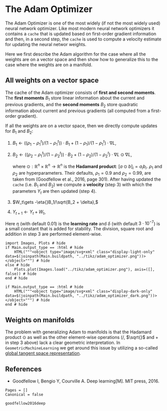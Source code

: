 # The Adam Optimizer 

The Adam Optimizer is one of the most widely (if not the most widely used) neural network optimizer. Like most modern neural network optimizers it contains a `cache` that is updated based on first-order gradient information and then, in a second step, the `cache` is used to compute a velocity estimate for updating the neural networ weights. 

Here we first describe the Adam algorithm for the case where all the weights are on a vector space and then show how to generalize this to the case where the weights are on a manifold. 

## All weights on a vector space

The cache of the Adam optimizer consists of **first and second moments**. The **first moments** $B_1$ store linear information about the current and previous gradients, and the **second moments** $B_2$ store quadratic information about current and previous gradients (all computed from a first-order gradient). 

If all the weights are on a vector space, then we directly compute updates for $B_1$ and $B_2$:
1. $B_1 \gets ((\rho_1 - \rho_1^t)/(1 - \rho_1^t))\cdot{}B_1 + (1 - \rho_1)/(1 - \rho_1^t)\cdot{}\nabla{}L,$
2. $B_2 \gets ((\rho_2 - \rho_1^t)/(1 - \rho_2^t))\cdot{}B_2 + (1 - \rho_2)/(1 - \rho_2^t)\cdot\nabla{}L\odot\nabla{}L,$

    where $\odot:\mathbb{R}^n\times\mathbb{R}^n\to\mathbb{R}^n$ is the **Hadamard product**: $[a\odot{}b]_i = a_ib_i$. $\rho_1$ and $\rho_2$ are hyperparameters. Their defaults, $\rho_1=0.9$ and $\rho_2=0.99$, are taken from (Goodfellow et al., 2016, page 301). After having updated the `cache` (i.e. $B_1$ and $B_2$) we compute a **velocity** (step 3) with which the parameters $Y_t$ are then updated (step 4).

3. $W_t\gets -\eta{}B_1/\sqrt{B_2 + \delta},$
4. $Y_{t+1} \gets Y_t + W_t,$

Here $\eta$ (with default 0.01) is the **learning rate** and $\delta$ (with default $3\cdot10^{-7}$) is a small constant that is added for stability. The division, square root and addition in step 3 are performed element-wise. 

```@example
import Images, Plots # hide
if Main.output_type == :html # hide
    HTML("""<object type="image/svg+xml" class="display-light-only" data=$(joinpath(Main.buildpath, "../tikz/adam_optimizer.png"))></object>""") # hide
else # hide
    Plots.plot(Images.load("../tikz/adam_optimizer.png"), axis=([], false)) # hide
end # hide
```

```@example
if Main.output_type == :html # hide
    HTML("""<object type="image/svg+xml" class="display-dark-only" data=$(joinpath(Main.buildpath, "../tikz/adam_optimizer_dark.png"))></object>""") # hide
end # hide
```
## Weights on manifolds 

The problem with generalizing Adam to manifolds is that the Hadamard product $\odot$ as well as the other element-wise operations ($/$, $\sqrt{}$ and $+$ in step 3 above) lack a clear geometric interpretation. In `GeometricMachineLearning` we get around this issue by utilizing a so-called [global tangent space representation](../arrays/stiefel_lie_alg_horizontal.md).  


## References

- Goodfellow I, Bengio Y, Courville A. Deep learning[M]. MIT press, 2016.

```@bibliography 
Pages = []
Canonical = false

goodfellow2016deep
```